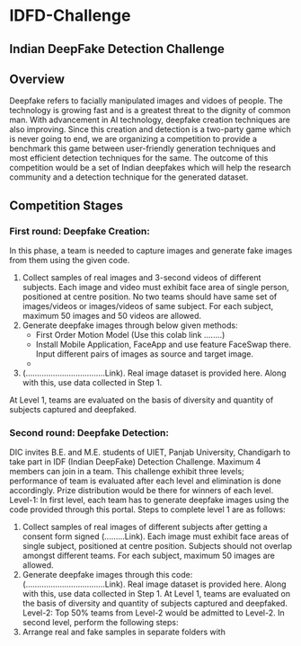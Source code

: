 # IDFD-Challenge
## Indian DeepFake Detection Challenge


## Overview
Deepfake refers to facially manipulated images and vidoes of people. The technology is growing fast and is a greatest threat to the dignity of common man. With advancement in AI technology, deepfake creation techniques are also improving. Since this creation and detection is a two-party game which is never going to end, we are organizing a competition to provide a benchmark this game between user-friendly generation techniques and most efficient detection techniques for the same. The outcome of this competition would be a set of Indian deepfakes which will help the research community and a detection technique for the generated dataset.

## Competition Stages

### First round: Deepfake Creation:
In this phase, a team is needed to capture images and generate fake images from them using the given code.
1. Collect samples of real images and 3-second videos of different subjects. Each image and video must exhibit face area of single person, positioned at centre position. No two teams should have same set of images/videos or images/videos of same subject. For each subject, maximum 50 images and 50 videos are allowed. 
2. Generate deepfake images through below given methods: 
   - First Order Motion Model (Use this colab link ........)
   - Install Mobile Application, FaceApp and use feature FaceSwap there. Input different pairs of images as source and target image.
   - 
4. (...................................Link). Real image dataset is provided here. Along with this, use data collected in Step 1. 

At Level 1, teams are evaluated on the basis of diversity and quantity of subjects captured and deepfaked.

### Second round: Deepfake Detection:
DIC invites B.E. and M.E. students of UIET, Panjab University, Chandigarh to take part in IDF (Indian DeepFake) Detection Challenge. Maximum 4 members can join in a team. This challenge exhibit three levels; performance of team is evaluated after each level and elimination is done accordingly. Prize distribution would be there for winners of each level.
Level-1:
In first level, each team has to generate deepfake images using the code provided through this portal. Steps to complete level 1 are as follows:
1.	Collect samples of real images of different subjects after getting a consent form signed (.........Link). Each image must exhibit face areas of single subject, positioned at centre position. Subjects should not overlap amongst different teams. For each subject, maximum 50 images are allowed. 
2.	Generate deepfake images through this code: (...................................Link). Real image dataset is provided here. Along with this, use data collected in Step 1. 
At Level 1, teams are evaluated on the basis of diversity and quantity of subjects captured and deepfaked.
Level-2:
Top 50% teams from Level-2 would be admitted to Level-2. In second level, perform the following steps:
1.	Arrange real and fake samples in separate folders with 
